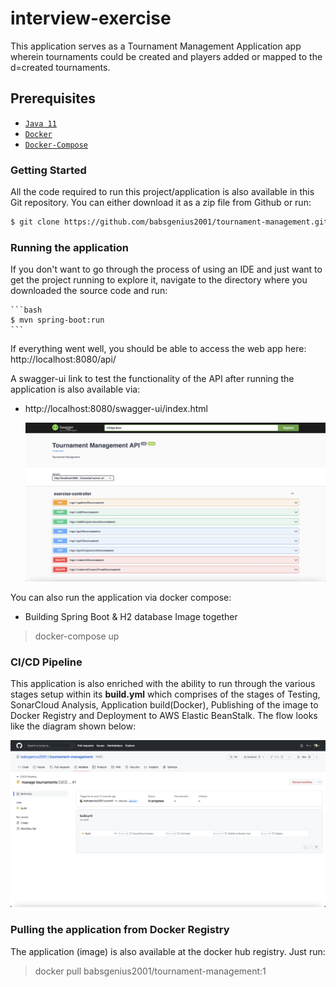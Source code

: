 # interview-exercise

This application serves as a Tournament Management Application app wherein tournaments could be created and players added or mapped to the d=created tournaments.

## Prerequisites

- [`Java 11`](https://www.oracle.com/java/technologies/downloads/#java11)
- [`Docker`](https://www.docker.com/)
- [`Docker-Compose`](https://docs.docker.com/compose/install/)

### Getting Started

All the code required to run this project/application is also available in this Git repository. You can either download it as a zip file from Github or run:

```bash
$ git clone https://github.com/babsgenius2001/tournament-management.git
```

### Running the application

If you don't want to go through the process of using an IDE and just want to get the project running to explore it, navigate to the directory where you downloaded the source code and run:

    ```bash
    $ mvn spring-boot:run
    ```
If everything went well, you should be able to access the web app here: http://localhost:8080/api/

A swagger-ui link to test the functionality of the API after running the application is also available via:
* http://localhost:8080/swagger-ui/index.html

  ![swagger-diagram](image/apiInterfaces.png)

You can also run the application via docker compose:
* Building Spring Boot & H2 database Image together
> docker-compose up

### CI/CD Pipeline

This application is also enriched with the ability to run through the various stages setup within its <b>build.yml</b> which comprises of the stages of Testing, SonarCloud Analysis, Application build(Docker), Publishing of the image to Docker Registry and Deployment to AWS Elastic BeanStalk.
The flow looks like the diagram shown below:

![pipeline-diagram](image/pipeline.png)

### Pulling the application from Docker Registry

The application (image) is also available at the docker hub registry. Just run:
> docker pull babsgenius2001/tournament-management:1
